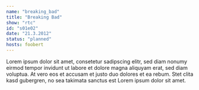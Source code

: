 ```yaml
---
name: "breaking_bad"
title: "Breaking Bad"
show: "rtc"
id: "s01e02"
date: "21.3.2012"
status: "planned"
hosts: foobert
---
```

Lorem ipsum dolor sit amet, consetetur sadipscing elitr, sed diam nonumy eirmod tempor invidunt ut labore et dolore magna aliquyam erat, sed diam voluptua. At vero eos et accusam et justo duo dolores et ea rebum. Stet clita kasd gubergren, no sea takimata sanctus est Lorem ipsum dolor sit amet.
